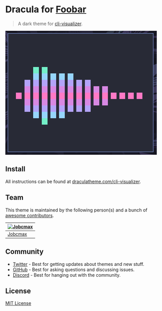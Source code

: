 # Dracula for [Foobar](https://foobar.com)

> A dark theme for [cli-visualizer](https://github.com/dpayne/cli-visualizer).

![Screenshot](./screenshot.png)

## Install

All instructions can be found at [draculatheme.com/cli-visualizer](https://draculatheme.com/cli-visualizer).

## Team

This theme is maintained by the following person(s) and a bunch of [awesome contributors](https://github.com/dracula/foobar/graphs/contributors).

| [![Jobcmax](https://github.com/jobcmax.png?size=100)](https://github.com/jobcmax) |
| ---------------------------------------------------------------------------------------- |
| [Jobcmax](https://github.com/jobcmax)                                               |

## Community

- [Twitter](https://twitter.com/draculatheme) - Best for getting updates about themes and new stuff.
- [GitHub](https://github.com/dracula/dracula-theme/discussions) - Best for asking questions and discussing issues.
- [Discord](https://draculatheme.com/discord-invite) - Best for hanging out with the community.

## License

[MIT License](./LICENSE)
